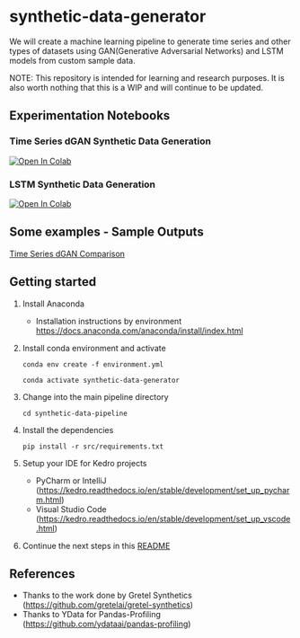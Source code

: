 # synthetic-data-generator
We will create a machine learning pipeline to generate time series and other types of datasets using GAN(Generative Adversarial Networks) and LSTM models from custom sample data.

NOTE: This repository is intended for learning and research purposes. It is also worth nothing that this is a WIP and will continue to be updated.

## Experimentation Notebooks

### Time Series dGAN Synthetic Data Generation
[![Open In Colab](https://colab.research.google.com/assets/colab-badge.svg)](https://colab.research.google.com/github/ShawnKyzer/synthetic-data-generator/blob/main/synthetic-data-pipeline/notebooks/colab_synthetic_data_generator_time_series_dGAN.ipynb)

### LSTM Synthetic Data Generation
[![Open In Colab](https://colab.research.google.com/assets/colab-badge.svg)](https://colab.research.google.com/github/ShawnKyzer/synthetic-data-generator/blob/main/synthetic-data-pipeline/notebooks/colab_synthetic_data_generator_LSTM.ipynb)

## Some examples - Sample Outputs

[Time Series dGAN Comparison](http://htmlpreview.github.io/?https://raw.githubusercontent.com/ShawnKyzer/synthetic-data-generator/main/sample_output/original_vs_transformed_dGAN_Time_Series.html)

## Getting started

1. Install Anaconda 
   * Installation instructions by environment https://docs.anaconda.com/anaconda/install/index.html
2. Install conda environment and activate

    ```conda env create -f environment.yml```

   ```conda activate synthetic-data-generator```

4. Change into the main pipeline directory

    ```cd synthetic-data-pipeline```

5. Install the dependencies 

    ```pip install -r src/requirements.txt```

6. Setup your IDE for Kedro projects 
    * PyCharm or IntelliJ (https://kedro.readthedocs.io/en/stable/development/set_up_pycharm.html)
    * Visual Studio Code (https://kedro.readthedocs.io/en/stable/development/set_up_vscode.html)

7. Continue the next steps in this [README](synthetic-data-pipeline/README.md)

## References

* Thanks to the work done by Gretel Synthetics (https://github.com/gretelai/gretel-synthetics)
* Thanks to YData for Pandas-Profiling (https://github.com/ydataai/pandas-profiling)